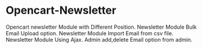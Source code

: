 # Opencart-Newsletter
Opencart newsletter Module with Different Position.
Newsletter Module Bulk Email Upload option.
Newsletter Module Import Email from csv file.
Newsletter Module Using Ajax.
Admin add,delete Email option from admin.
